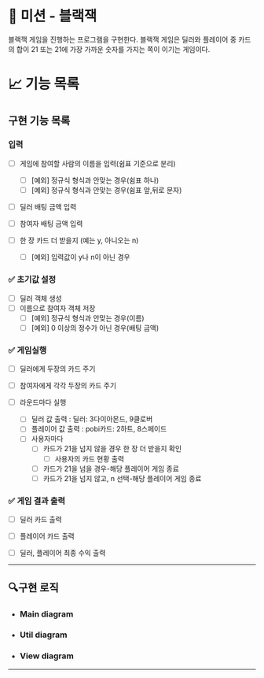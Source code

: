 # 🚀 미션 - 블랙잭

블랙잭 게임을 진행하는 프로그램을 구현한다. 
블랙잭 게임은 딜러와 플레이어 중 카드의 합이 21 또는 21에 가장 가까운 숫자를 가지는 쪽이 
이기는 게임이다.

# 📈 기능 목록

## 구현 기능 목록

### 입력

- [ ] 게임에 참여할 사람의 이름을 입력(쉼표 기준으로 분리)
    - [ ] [예외] 정규식 형식과 안맞는 경우(쉼표 하나)
    - [ ] [예외] 정규식 형식과 안맞는 경우(쉼표 앞,뒤로 문자)
- [ ] 딜러 배팅 금액 입력
- [ ] 참여자 배팅 금액 입력

- [ ] 한 장 카드 더 받을지 (예는 y, 아니오는 n)
    - [ ] [예외] 입력값이 y나 n이 아닌 경우

### ✅ 초기값 설정

- [ ] 딜러 객체 생성
- [ ] 이름으로 참여자 객체 저장
    - [ ] [예외] 정규식 형식과 안맞는 경우(이름)
    - [ ] [예외] 0 이상의 정수가 아닌 경우(배팅 금액)

### ✅ 게임실행

- [ ] 딜러에게 두장의 카드 주기
- [ ] 참여자에게 각각 두장의 카드 주기

- [ ] 라운드마다 실행
    - [ ] 딜러 값 출력 : 딜러: 3다이아몬드, 9클로버
    - [ ] 플레이어 값 출력 : pobi카드: 2하트, 8스페이드
    - [ ] 사용자마다
        - [ ] 카드가 21을 넘지 않을 경우 한 장 더 받을지 확인
            - [ ] 사용자의 카드 현황 출력
        - [ ] 카드가 21을 넘을 경우-해당 플레이어 게임 종료
        - [ ] 카드가 21을 넘지 않고, n 선택-해당 플레이어 게임 종료

### ✅ 게임 결과 출력

- [ ] 딜러 카드 출력
- [ ] 플레이어 카드 출력
- [ ] 딜러, 플레이어 최종 수익 출력


---

## 🔍구현 로직

- ### Main diagram


- ### Util diagram


- ### View diagram

---